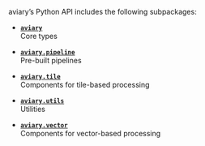 <style>
  .md-sidebar--secondary { visibility: hidden }
</style>

aviary’s Python API includes the following subpackages:

<div class="grid cards" markdown>

-   [**`aviary`**][**aviary**]<br>
    Core types

-   [**`aviary.pipeline`**][**aviary.pipeline**]<br>
    Pre-built pipelines

-   [**`aviary.tile`**][**aviary.tile**]<br>
    Components for tile-based processing

-   [**`aviary.utils`**][**aviary.utils**]<br>
    Utilities

-   [**`aviary.vector`**][**aviary.vector**]<br>
    Components for vector-based processing

</div>

  [**aviary**]: core/bounding_box.md
  [**aviary.pipeline**]: pipeline/tile_pipeline.md
  [**aviary.tile**]: tile/model/adois.md
  [**aviary.utils**]: utils/coordinates_filter/coordinates_filter.md
  [**aviary.vector**]: vector/vector_loader/vector_loader.md
